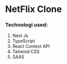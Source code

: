 # NetFlix Clone

### Technologi used: 
1. Next Js
2. TypeScript
3. React Context API
4. Tailwind CSS
5. SAAS
